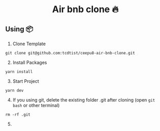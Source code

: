 <h1 align='center'> Air bnb clone 🔥</h1>

## **Using 📦**

1. Clone Template

```
git clone git@github.com:tcdtist/ceepu8-air-bnb-clone.git
```

2. Install Packages

```
yarn install
```

3. Start Project

```
yarn dev
```

4. If you using git, delete the existing folder .git after cloning (open `git bash` or other terminal)

```
rm -rf .git
```
5.
